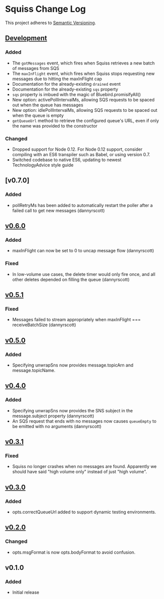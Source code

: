 # Squiss Change Log
This project adheres to [Semantic Versioning](http://semver.org/).

## [Development]
### Added
- The `gotMessages` event, which fires when Squiss retrieves a new batch of messages from SQS
- The `maxInFlight` event, which fires when Squiss stops requesting new messages due to hitting the maxInFlight cap
- Documentation for the already-existing `drained` event
- Documentation for the already-existing `sqs` property
- `sqs` property is imbued with the magic of Bluebird.promisifyAll()
- New option: activePollIntervalMs, allowing SQS requests to be spaced out when the queue has messages
- New option: idlePollIntervalMs, allowing SQS requests to be spaced out when the queue is empty
- `getQueueUrl` method to retrieve the configured queue's URL, even if only the name was provided to the constructor

### Changed
- Dropped support for Node 0.12. For Node 0.12 support, consider compiling with an ES6 transpiler such as Babel, or using version 0.7.
- Switched codebase to native ES6, updating to newest TechnologyAdvice style guide

## [v0.7.0]
### Added
- pollRetryMs has been added to automatically restart the poller after a failed call to get new messages (dannyrscott)

## [v0.6.0]
### Added
- maxInFlight can now be set to 0 to uncap message flow (dannyrscott)

### Fixed
- In low-volume use cases, the delete timer would only fire once, and all other deletes depended on filling the queue (dannyrscott)

## [v0.5.1]
### Fixed
- Messages failed to stream appropriately when maxInFlight === receiveBatchSize (dannyrscott)

## [v0.5.0]
### Added
- Specifying unwrapSns now provides message.topicArn and message.topicName.

## [v0.4.0]
### Added
- Specifying unwrapSns now provides the SNS subject in the message.subject property (dannyrscott)
- An SQS request that ends with no messages now causes `queueEmpty` to be emitted with no arguments (dannyrscott)

## [v0.3.1]
### Fixed
- Squiss no longer crashes when no messages are found. Apparently we should have said "high volume only" instead of just "high volume".

## [v0.3.0]
### Added
- opts.correctQueueUrl added to support dynamic testing environments.

## [v0.2.0]
### Changed
- opts.msgFormat is now opts.bodyFormat to avoid confusion.

## v0.1.0
### Added
- Initial release

[Development]: https://github.com/TechnologyAdvice/Squiss/compare/0.7.0...HEAD
[v0.6.0]: https://github.com/TechnologyAdvice/Squiss/compare/0.6.0...0.7.0
[v0.6.0]: https://github.com/TechnologyAdvice/Squiss/compare/0.5.1...0.6.0
[v0.5.1]: https://github.com/TechnologyAdvice/Squiss/compare/0.5.0...0.5.1
[v0.5.0]: https://github.com/TechnologyAdvice/Squiss/compare/0.4.0...0.5.0
[v0.4.0]: https://github.com/TechnologyAdvice/Squiss/compare/0.3.1...0.4.0
[v0.3.1]: https://github.com/TechnologyAdvice/Squiss/compare/0.3.0...0.3.1
[v0.3.0]: https://github.com/TechnologyAdvice/Squiss/compare/0.2.0...0.3.0
[v0.2.0]: https://github.com/TechnologyAdvice/Squiss/compare/0.1.0...0.2.0
